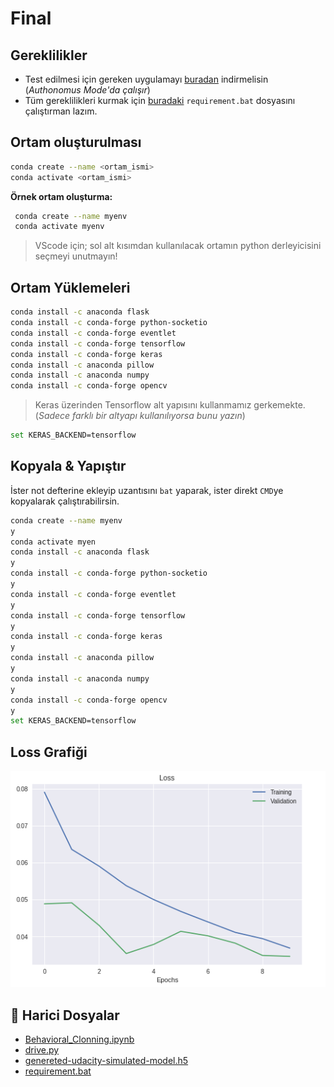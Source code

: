 # Final

## Gereklilikler

* Test edilmesi için gereken uygulamayı [buradan](https://github.com/yedehrab/self-driving-car-sim) indirmelisin (*Authonomus Mode'da çalışır*)
* Tüm gereklilikleri kurmak için [buradaki](./requirement.bat) `requirement.bat` dosyasını çalıştırman lazım.

## Ortam oluşturulması

```bash
conda create --name <ortam_ismi>
conda activate <ortam_ismi>
```

**Örnek ortam oluşturma:**

```bash
 conda create --name myenv
 conda activate myenv
 ```

 > VScode için; sol alt kısımdan kullanılacak ortamın python derleyicisini seçmeyi unutmayın!

## Ortam Yüklemeleri

```bash
conda install -c anaconda flask
conda install -c conda-forge python-socketio
conda install -c conda-forge eventlet
conda install -c conda-forge tensorflow
conda install -c conda-forge keras
conda install -c anaconda pillow
conda install -c anaconda numpy
conda install -c conda-forge opencv
```

> Keras üzerinden Tensorflow alt yapısını kullanmamız gerkemekte. (*Sadece farklı bir altyapı kullanılıyorsa bunu yazın*)

```bash
set KERAS_BACKEND=tensorflow
```

## Kopyala & Yapıştır

İster not defterine ekleyip uzantısını `bat` yaparak, ister direkt `CMD`ye kopyalarak çalıştırabilirsin.

```bash
conda create --name myenv
y
conda activate myen
conda install -c anaconda flask
y
conda install -c conda-forge python-socketio
y
conda install -c conda-forge eventlet
y
conda install -c conda-forge tensorflow
y
conda install -c conda-forge keras
y
conda install -c anaconda pillow
y
conda install -c anaconda numpy
y
conda install -c conda-forge opencv
y
set KERAS_BACKEND=tensorflow
```

## Loss Grafiği

![loss](../kaynaklar/final-loss.png)

<!--Index-->

## 📂 Harici Dosyalar

- [Behavioral_Clonning.ipynb](./Behavioral_Clonning.ipynb)
- [drive.py](./drive.py)
- [genereted-udacity-simulated-model.h5](./genereted-udacity-simulated-model.h5)
- [requirement.bat](./requirement.bat)

<!--Index-->
